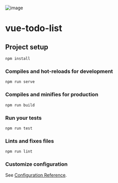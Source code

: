 ![image](https://user-images.githubusercontent.com/98753393/220579085-e8bb11ad-d63b-47a8-9b15-75450d053ad2.jpg)

# vue-todo-list

## Project setup
```
npm install
```

### Compiles and hot-reloads for development
```
npm run serve
```

### Compiles and minifies for production
```
npm run build
```

### Run your tests
```
npm run test
```

### Lints and fixes files
```
npm run lint
```

### Customize configuration
See [Configuration Reference](https://cli.vuejs.org/config/).
